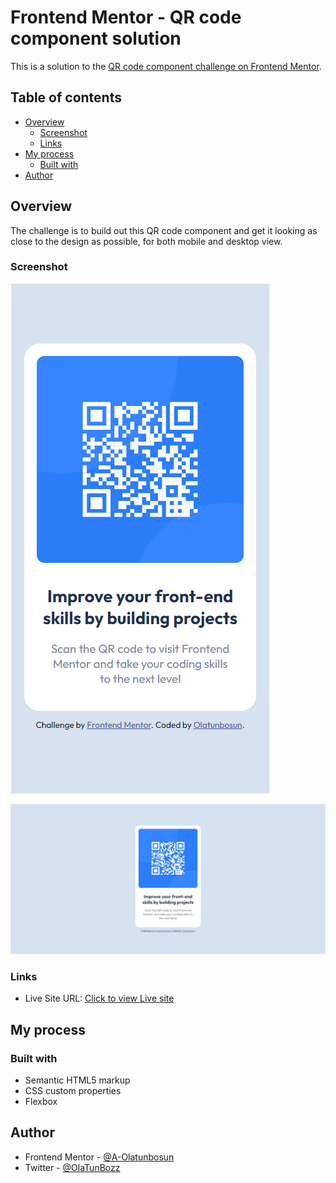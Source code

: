 # Frontend Mentor - QR code component solution

This is a solution to the [QR code component challenge on Frontend Mentor](https://www.frontendmentor.io/challenges/qr-code-component-iux_sIO_H).

## Table of contents

- [Overview](#overview)
  - [Screenshot](#screenshot)
  - [Links](#links)
- [My process](#my-process)
  - [Built with](#built-with)
- [Author](#author)

## Overview

The challenge is to build out this QR code component and get it looking as close to the design as possible, for both mobile and desktop view.

### Screenshot

![](./images/mobile-view%20screenshot.jpg)

![](./images/desktop-view%20screenshot.jpg)

### Links

- Live Site URL: [Click to view Live site](https://cosmic-douhua-e84fea.netlify.app/)

## My process

### Built with

- Semantic HTML5 markup
- CSS custom properties
- Flexbox

## Author

- Frontend Mentor - [@A-Olatunbosun](https://www.frontendmentor.io/profile/A-Olatunbosun)
- Twitter - [@OlaTunBozz](https://twitter.com/OlaTunBozz)
